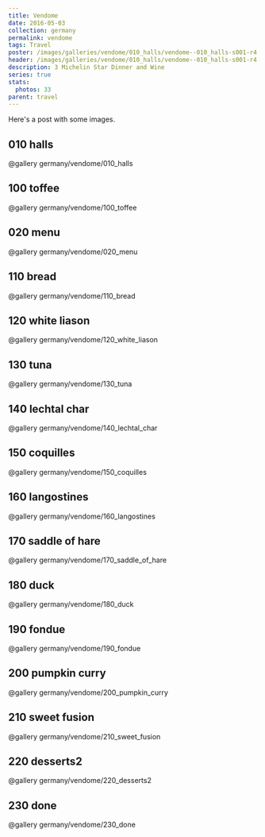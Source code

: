 ```yaml
---
title: Vendome
date: 2016-05-03
collection: germany
permalink: vendome
tags: Travel
poster: /images/galleries/vendome/010_halls/vendome--010_halls-s001-r4.jpg
header: /images/galleries/vendome/010_halls/vendome--010_halls-s001-r4.jpg
description: 3 Michelin Star Dinner and Wine
series: true
stats:
  photos: 33
parent: travel
---
```



Here's a post with some images.


## 010 halls

@gallery germany/vendome/010_halls


## 100 toffee

@gallery germany/vendome/100_toffee


## 020 menu

@gallery germany/vendome/020_menu


## 110 bread

@gallery germany/vendome/110_bread


## 120 white liason

@gallery germany/vendome/120_white_liason


## 130 tuna

@gallery germany/vendome/130_tuna


## 140 lechtal char

@gallery germany/vendome/140_lechtal_char


## 150 coquilles

@gallery germany/vendome/150_coquilles


## 160 langostines

@gallery germany/vendome/160_langostines


## 170 saddle of hare

@gallery germany/vendome/170_saddle_of_hare


## 180 duck

@gallery germany/vendome/180_duck


## 190 fondue

@gallery germany/vendome/190_fondue


## 200 pumpkin curry

@gallery germany/vendome/200_pumpkin_curry


## 210 sweet fusion

@gallery germany/vendome/210_sweet_fusion


## 220 desserts2

@gallery germany/vendome/220_desserts2


## 230 done

@gallery germany/vendome/230_done
